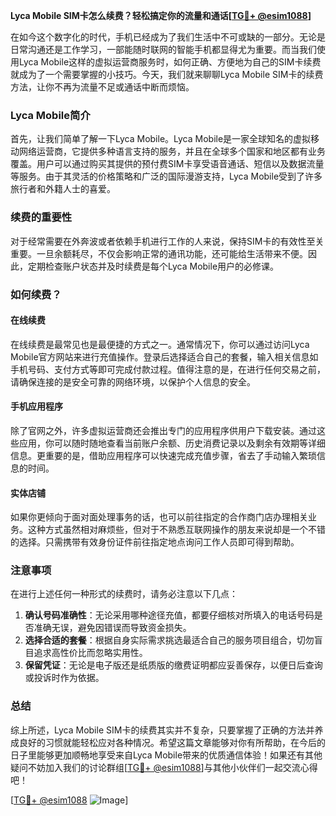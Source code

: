 **Lyca Mobile SIM卡怎么续费？轻松搞定你的流量和通话[[TG💪+ @esim1088](https://t.me/s/esim1088)]**

在如今这个数字化的时代，手机已经成为了我们生活中不可或缺的一部分。无论是日常沟通还是工作学习，一部能随时联网的智能手机都显得尤为重要。而当我们使用Lyca Mobile这样的虚拟运营商服务时，如何正确、方便地为自己的SIM卡续费就成为了一个需要掌握的小技巧。今天，我们就来聊聊Lyca Mobile SIM卡的续费方法，让你不再为流量不足或通话中断而烦恼。

### Lyca Mobile简介

首先，让我们简单了解一下Lyca Mobile。Lyca Mobile是一家全球知名的虚拟移动网络运营商，它提供多种语言支持的服务，并且在全球多个国家和地区都有业务覆盖。用户可以通过购买其提供的预付费SIM卡享受语音通话、短信以及数据流量等服务。由于其灵活的价格策略和广泛的国际漫游支持，Lyca Mobile受到了许多旅行者和外籍人士的喜爱。

### 续费的重要性

对于经常需要在外奔波或者依赖手机进行工作的人来说，保持SIM卡的有效性至关重要。一旦余额耗尽，不仅会影响正常的通讯功能，还可能给生活带来不便。因此，定期检查账户状态并及时续费是每个Lyca Mobile用户的必修课。

### 如何续费？

#### 在线续费

在线续费是最常见也是最便捷的方式之一。通常情况下，你可以通过访问Lyca Mobile官方网站来进行充值操作。登录后选择适合自己的套餐，输入相关信息如手机号码、支付方式等即可完成付款过程。值得注意的是，在进行任何交易之前，请确保连接的是安全可靠的网络环境，以保护个人信息的安全。

#### 手机应用程序

除了官网之外，许多虚拟运营商还会推出专门的应用程序供用户下载安装。通过这些应用，你可以随时随地查看当前账户余额、历史消费记录以及剩余有效期等详细信息。更重要的是，借助应用程序可以快速完成充值步骤，省去了手动输入繁琐信息的时间。

#### 实体店铺

如果你更倾向于面对面处理事务的话，也可以前往指定的合作商门店办理相关业务。这种方式虽然相对麻烦些，但对于不熟悉互联网操作的朋友来说却是一个不错的选择。只需携带有效身份证件前往指定地点询问工作人员即可得到帮助。

### 注意事项

在进行上述任何一种形式的续费时，请务必注意以下几点：

1. **确认号码准确性**：无论采用哪种途径充值，都要仔细核对所填入的电话号码是否准确无误，避免因错误而导致资金损失。
2. **选择合适的套餐**：根据自身实际需求挑选最适合自己的服务项目组合，切勿盲目追求高性价比而忽略实用性。
3. **保留凭证**：无论是电子版还是纸质版的缴费证明都应妥善保存，以便日后查询或投诉时作为依据。

### 总结

综上所述，Lyca Mobile SIM卡的续费其实并不复杂，只要掌握了正确的方法并养成良好的习惯就能轻松应对各种情况。希望这篇文章能够对你有所帮助，在今后的日子里能够更加顺畅地享受来自Lyca Mobile带来的优质通信体验！如果还有其他疑问不妨加入我们的讨论群组[[TG💪+ @esim1088](https://t.me/s/esim1088)]与其他小伙伴们一起交流心得吧！

[[TG💪+ @esim1088](https://t.me/s/esim1088) ![Image](https://i.postimg.cc/4NQfJmqS/Snipaste-2025-05-13-00-14-12.png)]
